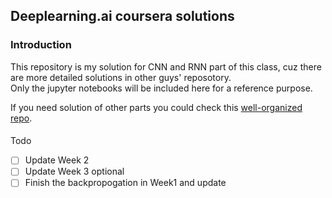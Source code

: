 ## Deeplearning.ai coursera solutions

### Introduction
This repository is my solution for CNN and RNN part of this class, cuz there are more detailed solutions in other guys' reposotory.    
Only the jupyter notebooks will be included here for a reference purpose.  


If you need solution of other parts you could check this [well-organized repo](https://github.com/Kulbear/deep-learning-coursera).

####
Todo
- [ ] Update Week 2
- [ ] Update Week 3
optional
- [ ] Finish the backpropogation in Week1 and update
